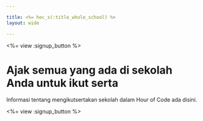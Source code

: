 ```yaml
---

title: <%= hoc_s(:title_whole_school) %>
layout: wide

---
```


<%= view :signup_button %>

# Ajak semua yang ada di sekolah Anda untuk ikut serta

Informasi tentang mengikutsertakan sekolah dalam Hour of Code ada disini.

<%= view :signup_button %>